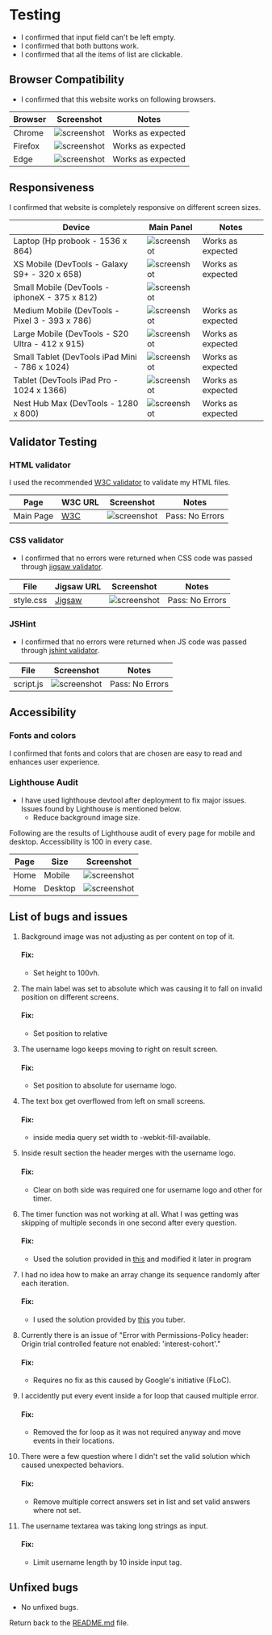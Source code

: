 # Testing
- I confirmed that input field can't be left empty.
- I confirmed that both buttons work.
- I confirmed that all the items of list are clickable.

## Browser Compatibility
- I confirmed that this website works on following browsers.

| Browser | Screenshot | Notes |
| --- | --- | --- |
| Chrome | ![screenshot](/documentation/readme_img/chrome.png) | Works as expected |
| Firefox | ![screenshot](/documentation/readme_img/mozilla.png) | Works as expected |
| Edge | ![screenshot](/documentation/readme_img/edge.png) | Works as expected |

## Responsiveness

I confirmed that website is completely responsive on different screen sizes.

| Device | Main Panel | Notes |
| --- | --- | --- |
| Laptop (Hp probook - 1536 x 864)| ![screenshot](/documentation/readme_img/hp-pro-book.png) | Works as expected |
| XS Mobile (DevTools - Galaxy S9+ - 320 x 658) | ![screenshot](/documentation/readme_img/galaxys9plus.png) | Works as expected |
| Small Mobile (DevTools - iphoneX - 375 x 812) | ![screenshot](/documentation/readme_img/iphoneX.png) | | Works as expected |
| Medium Mobile (DevTools - Pixel 3 - 393 x 786) | ![screenshot](/documentation/readme_img/pixel3.png) | Works as expected |
| Large Mobile (DevTools - S20 Ultra - 412 x 915) | ![screenshot](/documentation/readme_img/s20ultra.png) | Works as expected |
| Small Tablet (DevTools iPad Mini - 786 x 1024) | ![screenshot](/documentation/readme_img/ipadmini.png) | Works as expected |
| Tablet (DevTools iPad Pro - 1024 x 1366) | ![screenshot](/documentation/readme_img/ipadpro.png) | Works as expected |
| Nest Hub Max (DevTools - 1280 x 800) | ![screenshot](/documentation/readme_img/nest-hub.png) | Works as expected |

## Validator Testing

### HTML validator

I used the recommended [W3C validator](https://validator.w3.org/) to validate my HTML files.

| Page | W3C URL | Screenshot | Notes |
| --- | --- | --- | --- |
| Main Page | [W3C](https://validator.w3.org/nu/?doc=https%3A%2F%2Fmbilalqureshi.github.io%2Fiq-quiz-game-js%2F) | ![screenshot](/documentation/readme_img/html-validator.png) | Pass: No Errors |

### CSS validator
- I confirmed that no errors were returned when CSS code was passed through [jigsaw validator](https://jigsaw.w3.org/css-validator/).

| File | Jigsaw URL | Screenshot | Notes |
| --- | --- | --- | --- |
| style.css | [Jigsaw](https://jigsaw.w3.org/css-validator/validator?uri=https%3A%2F%2Fmbilalqureshi.github.io%2Fiq-quiz-game-js%2F&profile=css3svg&usermedium=all&warning=1&vextwarning=&lang=en) | ![screenshot](/documentation/readme_img/css-validator.png) | Pass: No Errors |

### JSHint 
- I confirmed that no errors were returned when JS code was passed through [jshint validator](https://jshint.com/).

| File | Screenshot | Notes |
| --- | --- | --- |
| script.js | ![screenshot](/documentation/readme_img/jshint.png) | Pass: No Errors |

## Accessibility

### Fonts and colors

I confirmed that fonts and colors that are chosen are easy to read and enhances user experience.

### Lighthouse Audit
- I have used lighthouse devtool after deployment to fix major issues. Issues found by Lighthouse is mentioned below.
    - Reduce background image size.
    
Following are the results of Lighthouse audit of every page for mobile and desktop. Accessibility is 100 in every case.

| Page | Size | Screenshot |
| --- | --- | --- |
| Home | Mobile | ![screenshot](/documentation/readme_img/mobile-lighthouse.png) |
| Home | Desktop | ![screenshot](/documentation/readme_img/desktop-lighthouse.png) |

## List of bugs and issues
1. Background image was not adjusting as per content on top of it.
    #### Fix:
    - Set height to 100vh.

2. The main label was set to absolute which was causing it to fall on invalid position on different screens.
    #### Fix:
    - Set position to relative

3. The username logo keeps moving to right on result screen.
    #### Fix:
    - Set position to absolute for username logo.
    
4. The text box get overflowed from left on small screens.
    #### Fix:
    - inside media query set width to -webkit-fill-available.

5. Inside result section the header merges with the username logo.
    #### Fix:
    - Clear on both side was required one for username logo and other for timer.

6. The timer function was not working at all. What I was getting was skipping of multiple seconds in one second after every question.
    #### Fix:
     - Used the solution provided in [this](https://stackoverflow.com/questions/4435776/simple-clock-that-counts-down-from-30-seconds-and-executes-a-function-afterward) and modified it later in program

7. I had no idea how to make an array change its sequence randomly after each iteration.
    #### Fix:
    - I used the solution provided by [this](https://www.youtube.com/watch?v=riDzcEQbX6k&t=1316s) you tuber.

9. Currently there is an issue of "Error with Permissions-Policy header: Origin trial controlled feature not enabled: 'interest-cohort'."
    #### Fix:
    - Requires no fix as this caused by Google's initiative (FLoC).

10. I accidently put every event inside a for loop that caused multiple error.
    #### Fix:
    - Removed the for loop as it was not required anyway and move events in their locations.

11. There were a few question where I didn't set the valid solution which caused unexpected behaviors.
    #### Fix:
    - Remove multiple correct answers set in list and set valid answers where not set.

12. The username textarea was taking long strings as input.
    #### Fix:
    - Limit username length by 10 inside input tag.

## Unfixed bugs
- No unfixed bugs.

Return back to the [README.md](/README.md) file.


